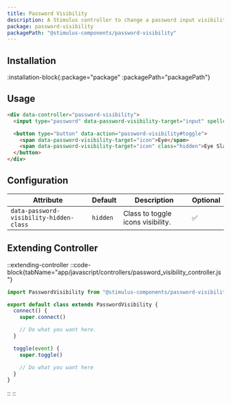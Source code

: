 ```yaml
---
title: Password Visibility
description: A Stimulus controller to change a password input visibility.
package: password-visibility
packagePath: "@stimulus-components/password-visibility"
---
```


## Installation

:installation-block{:package="package" :packagePath="packagePath"}

## Usage

```html
<div data-controller="password-visibility">
  <input type="password" data-password-visibility-target="input" spellcheck="false" />

  <button type="button" data-action="password-visibility#toggle">
    <span data-password-visibility-target="icon">Eye</span>
    <span data-password-visibility-target="icon" class="hidden">Eye Slash</span>
  </button>
</div>
```

## Configuration

| Attribute                               | Default  | Description                       | Optional |
| --------------------------------------- | -------- | --------------------------------- | -------- |
| `data-password-visibility-hidden-class` | `hidden` | Class to toggle icons visibility. | ✅       |

## Extending Controller

::extending-controller
::code-block{tabName="app/javascript/controllers/password_visibility_controller.js"}

```js
import PasswordVisibility from "@stimulus-components/password-visibility"

export default class extends PasswordVisibility {
  connect() {
    super.connect()

    // Do what you want here.
  }

  toggle(event) {
    super.toggle()

    // Do what you want here
  }
}
```

::
::
